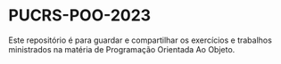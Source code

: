 # PUCRS-POO-2023
Este repositório é para guardar e compartilhar os exercícios e trabalhos ministrados na matéria de Programação Orientada Ao Objeto.
